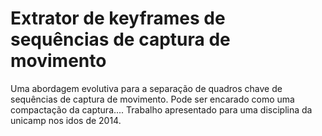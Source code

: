 # Extrator de keyframes de sequências de captura de movimento

Uma abordagem evolutiva para a separação de quadros chave de sequências de captura de movimento. Pode ser encarado como uma compactação da captura.... Trabalho apresentado para uma disciplina da unicamp nos idos de 2014.


